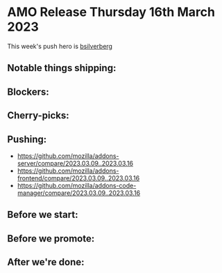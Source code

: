 # AMO Release Thursday 16th March 2023

This week's push hero is [bsilverberg](https://github.com/bobsilverberg)

## Notable things shipping:

## Blockers:

## Cherry-picks:


## Pushing:

- https://github.com/mozilla/addons-server/compare/2023.03.09..2023.03.16
- https://github.com/mozilla/addons-frontend/compare/2023.03.09..2023.03.16
- https://github.com/mozilla/addons-code-manager/compare/2023.03.09..2023.03.16

## Before we start:

## Before we promote:

## After we're done:
